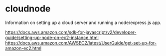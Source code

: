 # cloudnode
Information on setting up a cloud server and running a node/express js app.

<https://docs.aws.amazon.com/sdk-for-javascript/v2/developer-guide/setting-up-node-on-ec2-instance.html><br />
<https://docs.aws.amazon.com/AWSEC2/latest/UserGuide/get-set-up-for-amazon-ec2.html>

